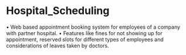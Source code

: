 # Hospital_Scheduling
•	Web based appointment booking system for employees of a company with partner hospital.
•	Features like fines for not showing up for appointment, reserved slots for different types of employees and considerations of leaves taken by doctors.
